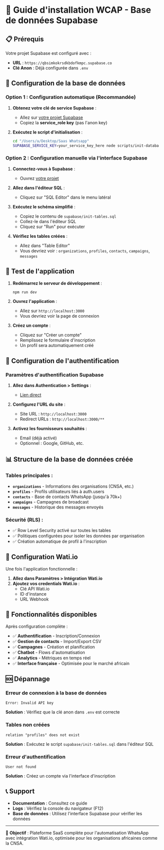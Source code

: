 # 🚀 Guide d'installation WCAP - Base de données Supabase

## 📋 Prérequis

Votre projet Supabase est configuré avec :
- **URL** : `https://qbsimkokrsdkbdofkmpc.supabase.co`
- **Clé Anon** : Déjà configurée dans `.env`

## 🔧 Configuration de la base de données

### Option 1 : Configuration automatique (Recommandée)

1. **Obtenez votre clé de service Supabase** :
   - Allez sur [votre projet Supabase](https://supabase.com/dashboard/project/qbsimkokrsdkbdofkmpc/settings/api)
   - Copiez la **service_role key** (pas l'anon key)

2. **Exécutez le script d'initialisation** :
   ```bash
   cd "/Users/a/Desktop/Saas Whatsapp"
   SUPABASE_SERVICE_KEY=your_service_key_here node scripts/init-database.js
   ```

### Option 2 : Configuration manuelle via l'interface Supabase

1. **Connectez-vous à Supabase** :
   - Ouvrez [votre projet](https://supabase.com/dashboard/project/qbsimkokrsdkbdofkmpc)

2. **Allez dans l'éditeur SQL** :
   - Cliquez sur "SQL Editor" dans le menu latéral

3. **Exécutez le schéma simplifié** :
   - Copiez le contenu de `supabase/init-tables.sql`
   - Collez-le dans l'éditeur SQL
   - Cliquez sur "Run" pour exécuter

4. **Vérifiez les tables créées** :
   - Allez dans "Table Editor"
   - Vous devriez voir : `organizations`, `profiles`, `contacts`, `campaigns`, `messages`

## 🎯 Test de l'application

1. **Redémarrez le serveur de développement** :
   ```bash
   npm run dev
   ```

2. **Ouvrez l'application** :
   - Allez sur `http://localhost:3000`
   - Vous devriez voir la page de connexion

3. **Créez un compte** :
   - Cliquez sur "Créer un compte"
   - Remplissez le formulaire d'inscription
   - Un profil sera automatiquement créé

## 🔐 Configuration de l'authentification

### Paramètres d'authentification Supabase

1. **Allez dans Authentication > Settings** :
   - [Lien direct](https://supabase.com/dashboard/project/qbsimkokrsdkbdofkmpc/auth/settings)

2. **Configurez l'URL du site** :
   - Site URL : `http://localhost:3000`
   - Redirect URLs : `http://localhost:3000/**`

3. **Activez les fournisseurs souhaités** :
   - Email (déjà activé)
   - Optionnel : Google, GitHub, etc.

## 📊 Structure de la base de données créée

### Tables principales :

- **`organizations`** - Informations des organisations (CNSA, etc.)
- **`profiles`** - Profils utilisateurs liés à auth.users
- **`contacts`** - Base de contacts WhatsApp (jusqu'à 70k+)
- **`campaigns`** - Campagnes de broadcast
- **`messages`** - Historique des messages envoyés

### Sécurité (RLS) :

- ✅ Row Level Security activé sur toutes les tables
- ✅ Politiques configurées pour isoler les données par organisation
- ✅ Création automatique de profil à l'inscription

## 🔌 Configuration Wati.io

Une fois l'application fonctionnelle :

1. **Allez dans Paramètres > Intégration Wati.io**
2. **Ajoutez vos credentials Wati.io** :
   - Clé API Wati.io
   - ID d'instance
   - URL Webhook

## 🎉 Fonctionnalités disponibles

Après configuration complète :

- ✅ **Authentification** - Inscription/Connexion
- ✅ **Gestion de contacts** - Import/Export CSV
- ✅ **Campagnes** - Création et planification
- ✅ **Chatbot** - Flows d'automatisation
- ✅ **Analytics** - Métriques en temps réel
- ✅ **Interface française** - Optimisée pour le marché africain

## 🆘 Dépannage

### Erreur de connexion à la base de données
```
Error: Invalid API key
```
**Solution** : Vérifiez que la clé anon dans `.env` est correcte

### Tables non créées
```
relation "profiles" does not exist
```
**Solution** : Exécutez le script `supabase/init-tables.sql` dans l'éditeur SQL

### Erreur d'authentification
```
User not found
```
**Solution** : Créez un compte via l'interface d'inscription

## 📞 Support

- **Documentation** : Consultez ce guide
- **Logs** : Vérifiez la console du navigateur (F12)
- **Base de données** : Utilisez l'interface Supabase pour vérifier les données

---

🎯 **Objectif** : Plateforme SaaS complète pour l'automatisation WhatsApp avec intégration Wati.io, optimisée pour les organisations africaines comme la CNSA.
